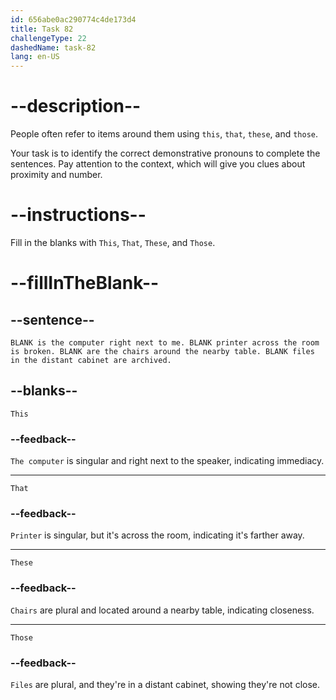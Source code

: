 ```yaml
---
id: 656abe0ac290774c4de173d4
title: Task 82
challengeType: 22
dashedName: task-82
lang: en-US
---
```


# --description--

People often refer to items around them using `this`, `that`, `these`, and `those`.

Your task is to identify the correct demonstrative pronouns to complete the sentences. Pay attention to the context, which will give you clues about proximity and number.

# --instructions--

Fill in the blanks with `This`, `That`, `These`, and `Those`.

# --fillInTheBlank--

## --sentence--

`BLANK is the computer right next to me. BLANK printer across the room is broken. BLANK are the chairs around the nearby table. BLANK files in the distant cabinet are archived.`

## --blanks--

`This`

### --feedback--

`The computer` is singular and right next to the speaker, indicating immediacy.

---

`That`

### --feedback--

`Printer` is singular, but it's across the room, indicating it's farther away.

---

`These`

### --feedback--

`Chairs` are plural and located around a nearby table, indicating closeness.

---

`Those`

### --feedback--

`Files` are plural, and they're in a distant cabinet, showing they're not close.
